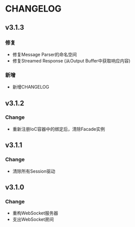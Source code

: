 # CHANGELOG

## v3.1.3

### 修复

- 修复Message Parser的命名空间
- 修复Streamed Response (从Output Buffer中获取响应内容)

### 新增

- 新增CHANGELOG

## v3.1.2

### Change

- 重新注册IoC容器中的绑定后，清除Facade实例

## v3.1.1

### Change

- 清除所有Session驱动

## v3.1.0

### Change

- 重构WebSocket服务器
- 支出WebSocket房间
